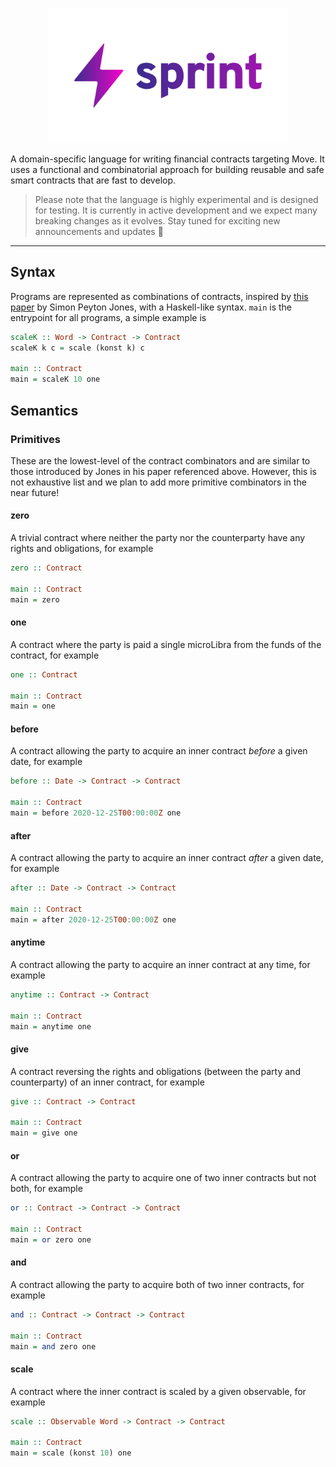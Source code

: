<p align="center">
  <a href="https://sprintlang.org"><img width="384" src="logo.svg"></a>
</p>

A domain-specific language for writing financial contracts targeting Move. It uses a functional and combinatorial approach for building reusable and safe smart contracts that are fast to develop.

> Please note that the language is highly experimental and is designed for testing. It is currently in active development and we expect many breaking changes as it evolves. Stay tuned for exciting new announcements and updates :musical_note:

---

## Syntax

Programs are represented as combinations of contracts, inspired by [this paper](https://www.microsoft.com/en-us/research/publication/composing-contracts-an-adventure-in-financial-engineering/) by Simon Peyton Jones, with a Haskell-like syntax. `main` is the entrypoint for all programs, a simple example is

```haskell
scaleK :: Word -> Contract -> Contract
scaleK k c = scale (konst k) c

main :: Contract
main = scaleK 10 one
```

## Semantics

### Primitives

These are the lowest-level of the contract combinators and are similar to those introduced by Jones in his paper referenced above. However, this is not exhaustive list and we plan to add more primitive combinators in the near future!

#### zero

A trivial contract where neither the party nor the counterparty have any rights and obligations, for example

```haskell
zero :: Contract

main :: Contract
main = zero
```

#### one

A contract where the party is paid a single microLibra from the funds of the contract, for example

``` haskell
one :: Contract

main :: Contract
main = one
```

#### before

A contract allowing the party to acquire an inner contract *before* a given date, for example

```haskell
before :: Date -> Contract -> Contract

main :: Contract
main = before 2020-12-25T00:00:00Z one
```

#### after

A contract allowing the party to acquire an inner contract *after* a given date, for example

```haskell
after :: Date -> Contract -> Contract

main :: Contract
main = after 2020-12-25T00:00:00Z one
```

#### anytime

A contract allowing the party to acquire an inner contract at any time, for example

```haskell
anytime :: Contract -> Contract

main :: Contract
main = anytime one
```

#### give

A contract reversing the rights and obligations (between the party and counterparty) of an inner contract, for example

```haskell
give :: Contract -> Contract

main :: Contract
main = give one
```

#### or

A contract allowing the party to acquire one of two inner contracts but not both, for example

```haskell
or :: Contract -> Contract -> Contract

main :: Contract
main = or zero one
```

#### and

A contract allowing the party to acquire both of two inner contracts, for example

```haskell
and :: Contract -> Contract -> Contract

main :: Contract
main = and zero one
```

#### scale

A contract where the inner contract is scaled by a given observable, for example

```haskell
scale :: Observable Word -> Contract -> Contract

main :: Contract
main = scale (konst 10) one
```
